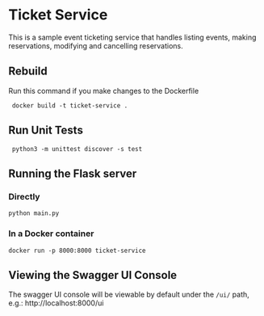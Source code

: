 # Ticket Service

This is a sample event ticketing service that handles listing events, 
making reservations, modifying and cancelling reservations.

## Rebuild
Run this command if you make changes to the Dockerfile

``` docker build -t ticket-service .```

## Run Unit Tests
``` python3 -m unittest discover -s test```

## Running the Flask server
### Directly
```python main.py```

### In a Docker container
```docker run -p 8000:8000 ticket-service```

## Viewing the Swagger UI Console
The swagger UI console will be viewable by default under the `/ui/` path, e.g.: http://localhost:8000/ui